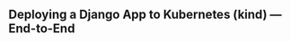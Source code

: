 ##                                                                           Deploying a Django App to Kubernetes (kind) — End-to-End
